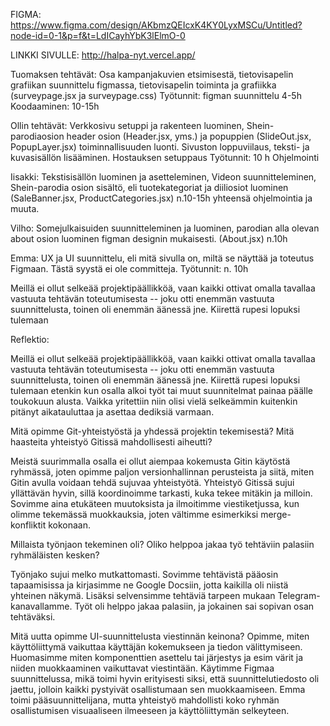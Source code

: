 FIGMA: https://www.figma.com/design/AKbmzQEIcxK4KY0LyxMSCu/Untitled?node-id=0-1&p=f&t=LdICayhYbK3lElmO-0

LINKKI SIVULLE: http://halpa-nyt.vercel.app/

Tuomaksen tehtävät:
Osa kampanjakuvien etsimisestä, tietovisapelin grafiikan suunnittelu figmassa, tietovisapelin toiminta ja grafiikka (surveypage.jsx ja surveypage.css)
Työtunnit: figman suunnittelu 4-5h
Koodaaminen: 10-15h

Ollin tehtävät:
Verkkosivu setuppi ja rakenteen luominen, Shein-parodiaosion header osion (Header.jsx, yms.) ja popuppien (SlideOut.jsx, PopupLayer.jsx) toiminnallisuuden luonti. Sivuston loppuviilaus, teksti- ja kuvasisällön lisääminen. Hostauksen setuppaus 
Työtunnit: 10 h Ohjelmointi

Iisakki: Tekstisisällön luominen ja asetteleminen, Videon suunnitteleminen, Shein-parodia osion sisältö, eli tuotekategoriat ja diiliosiot luominen (SaleBanner.jsx, ProductCategories.jsx) n.10-15h yhteensä ohjelmointia ja muuta.

Vilho: Somejulkaisuiden suunnitteleminen ja luominen, parodian alla olevan about osion luominen figman designin mukaisesti. (About.jsx) n.10h

Emma: UX ja UI suunnittelu, eli mitä sivulla on, miltä se näyttää ja toteutus Figmaan. Tästä syystä ei ole committeja.
Työtunnit: n. 10h


Meillä ei ollut selkeää projektipäällikköä, vaan kaikki ottivat omalla tavallaa vastuuta tehtävän toteutumisesta -- joku otti enemmän vastuuta suunnittelusta, toinen oli enemmän äänessä jne. Kiirettä rupesi lopuksi tulemaan 

Reflektio:


Meillä ei ollut selkeää projektipäällikköä, vaan kaikki ottivat omalla tavallaa vastuuta tehtävän toteutumisesta -- joku otti enemmän vastuuta suunnittelusta, toinen oli enemmän äänessä jne. Kiirettä rupesi lopuksi tulemaan etenkin kun osalla alkoi työt tai muut suunnitelmat painaa päälle toukokuun alusta. Vaikka yritettiin niin olisi vielä selkeämmin kuitenkin pitänyt aikatauluttaa ja asettaa dediksiä varmaan.

Mitä opimme Git-yhteistyöstä ja yhdessä projektin tekemisestä? Mitä haasteita yhteistyö Gitissä mahdollisesti aiheutti?

Meistä suurimmalla osalla ei ollut aiempaa kokemusta Gitin käytöstä ryhmässä, joten opimme paljon versionhallinnan perusteista ja siitä, miten Gitin avulla voidaan tehdä sujuvaa yhteistyötä. Yhteistyö Gitissä sujui yllättävän hyvin, sillä koordinoimme tarkasti, kuka tekee mitäkin ja milloin. Sovimme aina etukäteen muutoksista ja ilmoitimme viestiketjussa, kun olimme tekemässä muokkauksia, joten vältimme esimerkiksi merge-konfliktit kokonaan.


Millaista työnjaon tekeminen oli? Oliko helppoa jakaa työ tehtäviin palasiin ryhmäläisten kesken?

Työnjako sujui melko mutkattomasti. Sovimme tehtävistä pääosin tapaamisissa ja kirjasimme ne Google Docsiin, jotta kaikilla oli niistä yhteinen näkymä. Lisäksi selvensimme tehtäviä tarpeen mukaan Telegram-kanavallamme. Työt oli helppo jakaa palasiin, ja jokainen sai sopivan osan tehtäväksi.


Mitä uutta opimme UI-suunnittelusta viestinnän keinona?
Opimme, miten käyttöliittymä vaikuttaa käyttäjän kokemukseen ja tiedon välittymiseen. Huomasimme miten komponenttien asettelu tai järjestys ja esim värit ja niiden muokkaaminen vaikuttavat viestintään. Käytimme Figmaa suunnittelussa, mikä toimi hyvin erityisesti siksi, että suunnittelutiedosto oli jaettu, jolloin kaikki pystyivät osallistumaan sen muokkaamiseen. Emma toimi pääsuunnittelijana, mutta yhteistyö mahdollisti koko ryhmän osallistumisen visuaaliseen ilmeeseen ja käyttöliittymän selkeyteen.


